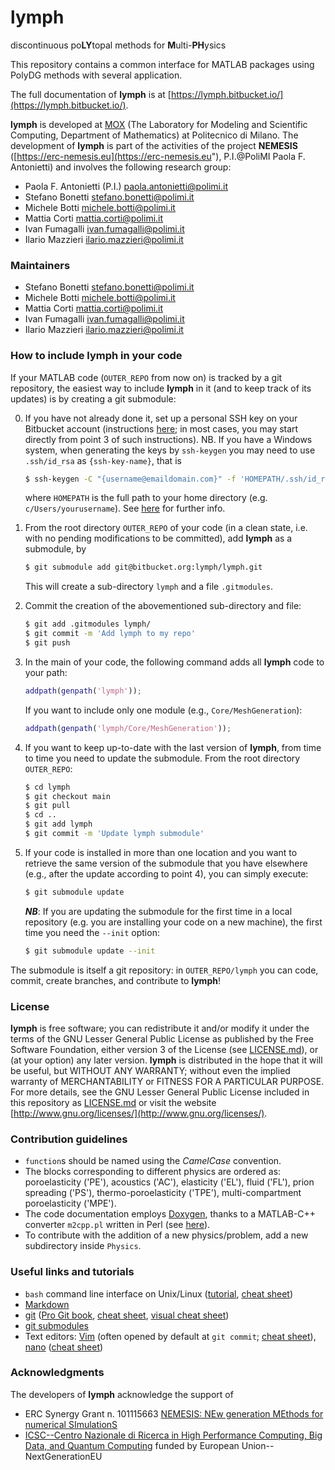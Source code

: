 # lymph #
discontinuous po**LY**topal methods for **M**ulti-**PH**ysics

This repository contains a common interface for MATLAB packages using PolyDG methods with several application.

The full documentation of **lymph** is at [https://lymph.bitbucket.io/](https://lymph.bitbucket.io/).

**lymph** is developed at [MOX](http://mox.polimi.it) (The Laboratory for Modeling and Scientific Computing, Department of Mathematics) at Politecnico di Milano.
The development of **lymph** is part of the activities of the project **NEMESIS** ([https://erc-nemesis.eu](https://erc-nemesis.eu"), P.I.@PoliMI Paola F. Antonietti) and involves the following research group:

- Paola F. Antonietti (P.I.) <paola.antonietti@polimi.it>
- Stefano Bonetti <stefano.bonetti@polimi.it>
- Michele Botti <michele.botti@polimi.it>
- Mattia Corti <mattia.corti@polimi.it>
- Ivan Fumagalli <ivan.fumagalli@polimi.it>
- Ilario Mazzieri <ilario.mazzieri@polimi.it>

### Maintainers ###

* Stefano Bonetti <stefano.bonetti@polimi.it>
* Michele Botti <michele.botti@polimi.it>
* Mattia Corti <mattia.corti@polimi.it>
* Ivan Fumagalli <ivan.fumagalli@polimi.it>
* Ilario Mazzieri <ilario.mazzieri@polimi.it>

### How to include lymph in your code ###

If your MATLAB code (``OUTER_REPO`` from now on) is tracked by a git repository, the easiest way to include **lymph** in it (and to keep track of its updates) is by creating a git submodule:

0. If you have not already done it, set up a personal SSH key on your Bitbucket account (instructions [here](https://support.atlassian.com/bitbucket-cloud/docs/set-up-personal-ssh-keys-on-windows/); in most cases, you may start directly from point 3 of such instructions).
NB. If you have a Windows system, when generating the keys by `ssh-keygen` you may need to use `.ssh/id_rsa` as `{ssh-key-name}`, that is
    ```bash
    $ ssh-keygen -C "{username@emaildomain.com}" -f 'HOMEPATH/.ssh/id_rsa'
    ```
    where `HOMEPATH` is the full path to your home directory (e.g. `c/Users/yourusername`). See [here](https://stackoverflow.com/questions/20226147/where-does-github-for-windows-keep-its-ssh-key) for further info.
1. From the root directory ``OUTER_REPO`` of your code (in a clean state, i.e. with no pending modifications to be committed), add **lymph** as a submodule, by
    ```bash
    $ git submodule add git@bitbucket.org:lymph/lymph.git
    ```
    This will create a sub-directory ``lymph`` and a file ``.gitmodules``.
2. Commit the creation of the abovementioned sub-directory and file:
    ```bash
    $ git add .gitmodules lymph/
    $ git commit -m 'Add lymph to my repo'
    $ git push
    ```
3. In the main of your code, the following command adds all **lymph** code to your path:
    ```MATLAB
    addpath(genpath('lymph'));
    ```
    If you want to include only one module (e.g., `Core/MeshGeneration`):
    ```MATLAB
    addpath(genpath('lymph/Core/MeshGeneration'));
    ```
4. If you want to keep up-to-date with the last version of **lymph**, from time to time you need to update the submodule. From the root directory ``OUTER_REPO``:
    ```bash
    $ cd lymph
    $ git checkout main
    $ git pull
    $ cd ..
    $ git add lymph
    $ git commit -m 'Update lymph submodule'
    ```
5. If your code is installed in more than one location and you want to retrieve the same version of the submodule that you have elsewhere (e.g., after the update according to point 4), you can simply execute:
    ```bash
    $ git submodule update
    ```
    ***NB***: If you are updating the submodule for the first time in a local repository (e.g. you are installing your code on a new machine), the first time you need the ``--init`` option:

    ```bash
    $ git submodule update --init
    ```

The submodule is itself a git repository: in ``OUTER_REPO/lymph`` you can code, commit, create branches, and contribute to **lymph**!

### License ###

**lymph** is free software; you can redistribute it and/or modify it under the terms of the GNU Lesser General Public License as published by the Free Software Foundation, either version 3 of the License (see [LICENSE.md](LICENSE.md)), or (at your option) any later version. **lymph** is distributed in the hope that it will be useful, but WITHOUT ANY WARRANTY; without even the implied warranty of MERCHANTABILITY or FITNESS FOR A PARTICULAR PURPOSE. For more details, see the GNU Lesser General Public License included in this repository as [LICENSE.md](LICENSE.md) or visit the website [http://www.gnu.org/licenses/](http://www.gnu.org/licenses/).

### Contribution guidelines ###

* `function`s should be named using the *CamelCase* convention.
* The blocks corresponding to different physics are ordered as: poroelasticity ('PE'), acoustics ('AC'), elasticity ('EL'), fluid ('FL'), prion spreading ('PS'), thermo-poroelasticity ('TPE'), multi-compartment poroelasticity ('MPE').
* The code documentation employs [Doxygen](https://www.doxygen.nl/), thanks to a MATLAB-C++ converter `m2cpp.pl` written in Perl (see [here](https://it.mathworks.com/matlabcentral/fileexchange/25925-using-doxygen-with-matlab)).
* To contribute with the addition of a new physics/problem, add a new subdirectory inside `Physics`.

### Useful links and tutorials ###

* `bash` command line interface on Unix/Linux ([tutorial](https://ryanstutorials.net/linuxtutorial/), [cheat sheet](https://github.com/RehanSaeed/Bash-Cheat-Sheet))
* [Markdown](https://bitbucket.org/tutorials/markdowndemo)
* [git](https://git-scm.com/) ([Pro Git book](https://git-scm.com/book/en/v2), [cheat sheet](https://training.github.com/downloads/github-git-cheat-sheet/), [visual cheat sheet](https://ndpsoftware.com/git-cheatsheet.html))
* [git submodules](https://www.atlassian.com/git/tutorials/git-submodule)
* Text editors: [Vim](https://www.vim.org/) (often opened by default at ``git commit``; [cheat sheet](https://devhints.io/vim)), [nano](https://www.nano-editor.org/) ([cheat sheet](https://www.nano-editor.org/dist/latest/cheatsheet.html))


### Acknowledgments ###

The developers of **lymph** acknowledge the support of

* ERC Synergy Grant n. 101115663 [NEMESIS: NEw generation MEthods for numerical SImulationS](https://erc-nemesis.eu)
* [ICSC--Centro Nazionale di Ricerca in High Performance Computing, Big Data, and Quantum Computing](https://www.supercomputing-icsc.it/) funded by European Union--NextGenerationEU

